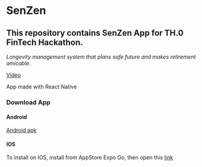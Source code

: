 # SenZen

## This repository contains SenZen App for TH.0 FinTech Hackathon.


*Longevity management system that
plans safe future and makes retirement
amicable.*

[Video](https://www.youtube.com/watch?v=qAKAvlTGHYg)

App made with React Native

### Download App

#### Android
[Android apk](https://drive.google.com/file/d/1VCeFQu7vsWAIUtifiikdLnu9UmX2iQ5v/view?usp=sharing)

#### IOS
To install on IOS, install from AppStore Expo Go, then open this [link](https://expo.io/@uszackip/FinTechApp)


